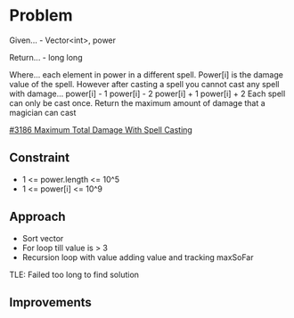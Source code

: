 
# Problem
Given...
    - Vector\<int>, power

Return...
    - long long

Where...
each element in power in a different spell. Power\[i] is the damage value of the
spell. However after casting a spell you cannot cast any spell with damage...
power\[i] - 1
power\[i] - 2
power\[i] + 1
power\[i] + 2
Each spell can only be cast once.
Return the maximum amount of damage that a magician can cast

[\#3186 Maximum Total Damage With Spell Casting](https://leetcode.com/problems/maximum-total-damage-with-spell-casting/description/?envType=daily-question&envId=2025-10-11)

## Constraint
- 1 <= power.length <= 10^5
- 1 <= power\[i] <= 10^9

## Approach
- Sort vector
- For loop till value is > 3
- Recursion loop with value adding value and tracking maxSoFar

TLE:
Failed too long to find solution

## Improvements

